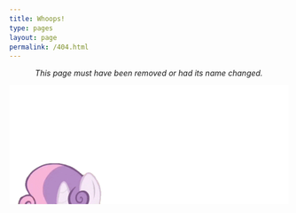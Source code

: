 ```yaml
---
title: Whoops!
type: pages
layout: page
permalink: /404.html
---
```

<p style="text-align:center"><em>This page must have been removed or had its name changed.</em>

<img style="margin-bottom: -4.5em;" src="/images/loading.gif" alt="Ponies'll help ya"></p>